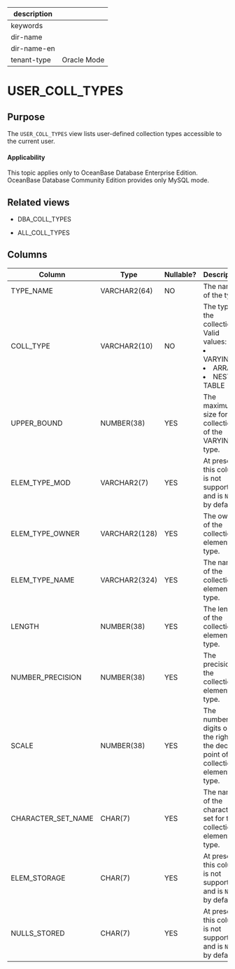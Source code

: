 | description ||
|---|---|
| keywords ||
| dir-name ||
| dir-name-en ||
| tenant-type | Oracle Mode |

USER_COLL_TYPES
====================================

Purpose
-----------

The `USER_COLL_TYPES` view lists user-defined collection types accessible to the current user.

<main id="notice" >
    <h4>Applicability</h4>
    <p>This topic applies only to OceanBase Database Enterprise Edition. OceanBase Database Community Edition provides only MySQL mode. </p>
  </main>

Related views
-------------

* DBA_COLL_TYPES

* ALL_COLL_TYPES

Columns
-------------

| **Column** | **Type** | **Nullable?** | **Description** |
|--------------------|---------------|----------------|-----------------------------------------------------------------------------------------------------------------------------------------------------------------------------------|
| TYPE_NAME | VARCHAR2(64) | NO | The name of the type. |
| COLL_TYPE | VARCHAR2(10) | NO | The type of the collection. Valid values: <li> VARYING   <li> ARRAY   <li> NESTED TABLE |
| UPPER_BOUND | NUMBER(38) | YES | The maximum size for collections of the VARYING type. |
| ELEM_TYPE_MOD | VARCHAR2(7) | YES | At present, this column is not supported and is `NULL` by default. |
| ELEM_TYPE_OWNER | VARCHAR2(128) | YES | The owner of the collection element type. |
| ELEM_TYPE_NAME | VARCHAR2(324) | YES | The name of the collection element type. |
| LENGTH | NUMBER(38) | YES | The length of the collection element type. |
| NUMBER_PRECISION | NUMBER(38) | YES | The precision of the collection element type. |
| SCALE | NUMBER(38) | YES | The number of digits on the right of the decimal point of the collection element type. |
| CHARACTER_SET_NAME | CHAR(7) | YES | The name of the character set for the collection element type. |
| ELEM_STORAGE | CHAR(7) | YES | At present, this column is not supported and is `NULL` by default. |
| NULLS_STORED | CHAR(7) | YES | At present, this column is not supported and is `NULL` by default. |
